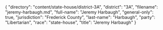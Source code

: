 {
  "directory": "content/state-house/district-3A",
  "district": "3A",
  "filename": "jeremy-harbaugh.md",
  "full-name": "Jeremy Harbaugh",
  "general-only": true,
  "jurisdiction": "Frederick County",
  "last-name": "Harbaugh",
  "party": "Libertarian",
  "race": "state-house",
  "title": "Jeremy Harbaugh"
}
